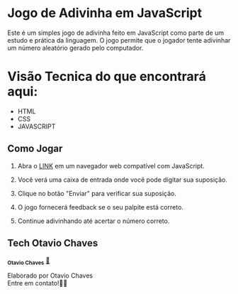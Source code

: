 # Jogo de Adivinha em JavaScript

Este é um simples jogo de adivinha feito em JavaScript como parte de um estudo e prática da linguagem. O jogo permite que o jogador tente adivinhar um número aleatório gerado pelo computador.

# Visão Tecnica do que encontrará aqui:
- HTML
- CSS
- JAVASCRIPT

## Como Jogar

1. Abra o <a href="https://otaviochaves.github.io/Jogo-da-adivinhacao/" target="_blank">LINK</a> em um navegador web compatível com JavaScript.

2. Você verá uma caixa de entrada onde você pode digitar sua suposição.

3. Clique no botão "Enviar" para verificar sua suposição.

4. O jogo fornecerá feedback se o seu palpite está correto.

5. Continue adivinhando até acertar o número correto.

## Tech Otavio Chaves
<a href="https://www.linkedin.com/in/otávio-chaves">
 <sub><b>Otavio Chaves</b></sub></a>  <a href="https://www.linkedin.com/in/otávio-chaves" title="LinkedIn">🚀</a>

Elaborado por Otavio Chaves
<br> Entre em contato!👋🏽 </br>
